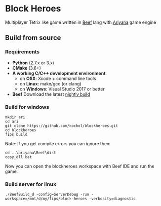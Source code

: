 # Block Heroes

Multiplayer Tetrix like game written in [Beef](https://www.beeflang.org/) lang with [Ariyana](https://github.com/kochol/ariyana) game engine

## Build from source

### Requirements

- **Python** (2.7.x or 3.x)
- **CMake** (3.6+)
- **A working C/C++ development environment**:
    - on **OSX**: Xcode + command line tools
    - on **Linux**: make/gcc (or clang)
    - on **Windows**: Visual Studio 2017 or better
- **Beef** Download the latest [nightly build](http://nightly.beeflang.org/BeefSetup.exe)

### Build for windows

```
mkdir ari
cd ari
git clone https://github.com/kochol/blockheroes.git
cd blockheroes
fips build
```

Note: If you get compile errors you can ignore them

```
cd ..\ariyana\Beef\dist
copy_dll.bat
```

Now you can open the blockheroes workspace with Beef IDE and run the game.

### Build server for linux

```
./BeefBuild_d -config=ServerDebug -run -workspace=/mnt/d/my/fips/block-heroes -verbosity=diagnostic
```